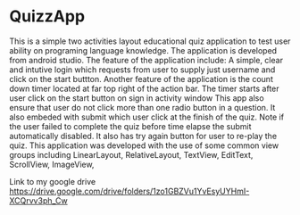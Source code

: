 # QuizzApp
This is a simple two activities layout educational quiz application to test user ability on programing language knowledge.
The application is developed from android studio. The feature of the application include:
A simple, clear and intutive login which requests from user to supply just username and click on the start buttton. 
Another feature of the application is the count down timer located at far top right of the action bar. 
The timer starts after user click on the start button on sign in activity window 
This app also ensure that user do not click more than one radio button in a question.
It also embeded with submit which user click at the finish of the quiz. Note if the user failed to complete the quiz before time elapse 
the submit automatically disabled.
It also has try again button for user to re-play the quiz.
This application was developed with the use of some common view groups including
LinearLayout, RelativeLayout, TextView, EditText, ScrollView, ImageView,

Link to my google drive
https://drive.google.com/drive/folders/1zo1GBZVu1YvEsyUYHmI-XCQrvv3ph_Cw


